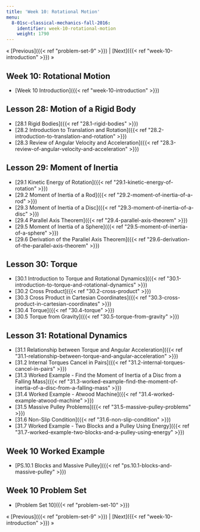 ```yaml
---
title: 'Week 10: Rotational Motion'
menu:
  8-01sc-classical-mechanics-fall-2016:
    identifier: week-10-rotational-motion
    weight: 1790
---
```

« [Previous]({{< ref "problem-set-9" >}}) | [Next]({{< ref "week-10-introduction" >}}) »

Week 10: Rotational Motion
--------------------------

*   [Week 10 Introduction]({{< ref "week-10-introduction" >}})

Lesson 28: Motion of a Rigid Body
---------------------------------

*   [28.1 Rigid Bodies]({{< ref "28.1-rigid-bodies" >}})
*   [28.2 Introduction to Translation and Rotation]({{< ref "28.2-introduction-to-translation-and-rotation" >}})
*   [28.3 Review of Angular Velocity and Acceleration]({{< ref "28.3-review-of-angular-velocity-and-acceleration" >}})

Lesson 29: Moment of Inertia
----------------------------

*   [29.1 Kinetic Energy of Rotation]({{< ref "29.1-kinetic-energy-of-rotation" >}})
*   [29.2 Moment of Inertia of a Rod]({{< ref "29.2-moment-of-inertia-of-a-rod" >}})
*   [29.3 Moment of Inertia of a Disc]({{< ref "29.3-moment-of-inertia-of-a-disc" >}})
*   [29.4 Parallel Axis Theorem]({{< ref "29.4-parallel-axis-theorem" >}})
*   [29.5 Moment of Inertia of a Sphere]({{< ref "29.5-moment-of-inertia-of-a-sphere" >}})
*   [29.6 Derivation of the Parallel Axis Theorem]({{< ref "29.6-derivation-of-the-parallel-axis-theorem" >}})

Lesson 30: Torque
-----------------

*   [30.1 Introduction to Torque and Rotational Dynamics]({{< ref "30.1-introduction-to-torque-and-rotational-dynamics" >}})
*   [30.2 Cross Product]({{< ref "30.2-cross-product" >}})
*   [30.3 Cross Product in Cartesian Coordinates]({{< ref "30.3-cross-product-in-cartesian-coordinates" >}})
*   [30.4 Torque]({{< ref "30.4-torque" >}})
*   [30.5 Torque from Gravity]({{< ref "30.5-torque-from-gravity" >}})

Lesson 31: Rotational Dynamics
------------------------------

*   [31.1 Relationship between Torque and Angular Acceleration]({{< ref "31.1-relationship-between-torque-and-angular-acceleration" >}})
*   [31.2 Internal Torques Cancel in Pairs]({{< ref "31.2-internal-torques-cancel-in-pairs" >}})
*   [31.3 Worked Example - Find the Moment of Inertia of a Disc from a Falling Mass]({{< ref "31.3-worked-example-find-the-moment-of-inertia-of-a-disc-from-a-falling-mass" >}})
*   [31.4 Worked Example - Atwood Machine]({{< ref "31.4-worked-example-atwood-machine" >}})
*   [31.5 Massive Pulley Problems]({{< ref "31.5-massive-pulley-problems" >}})
*   [31.6 Non-Slip Condition]({{< ref "31.6-non-slip-condition" >}})
*   [31.7 Worked Example - Two Blocks and a Pulley Using Energy]({{< ref "31.7-worked-example-two-blocks-and-a-pulley-using-energy" >}})

Week 10 Worked Example
----------------------

*   [PS.10.1 Blocks and Massive Pulley]({{< ref "ps.10.1-blocks-and-massive-pulley" >}})

Week 10 Problem Set
-------------------

*   [Problem Set 10]({{< ref "problem-set-10" >}})

« [Previous]({{< ref "problem-set-9" >}}) | [Next]({{< ref "week-10-introduction" >}}) »